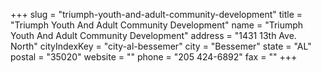 +++
slug = "triumph-youth-and-adult-community-development"
title = "Triumph Youth And Adult Community Development"
name = "Triumph Youth And Adult Community Development"
address = "1431 13th Ave. North"
cityIndexKey = "city-al-bessemer"
city = "Bessemer"
state = "AL"
postal = "35020"
website = ""
phone = "205 424-6892"
fax = ""
+++
